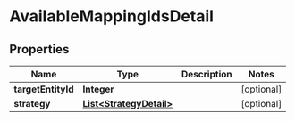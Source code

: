 # AvailableMappingIdsDetail

## Properties
Name | Type | Description | Notes
------------ | ------------- | ------------- | -------------
**targetEntityId** | **Integer** |  |  [optional]
**strategy** | [**List&lt;StrategyDetail&gt;**](StrategyDetail.md) |  |  [optional]
